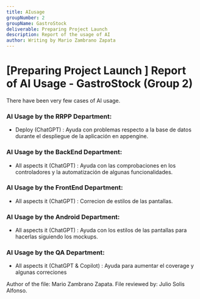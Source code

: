 ```yaml
---
title: AIusage
groupNumber: 2
groupName: GastroStock
deliverable: Preparing Project Launch 
description: Report of the usage of AI
author: Writing by Mario Zambrano Zapata
---
```


# [Preparing Project Launch ] Report of AI Usage - GastroStock (Group 2)

There have been very few cases of AI usage.

### AI Usage by the RRPP Department:

 - Deploy (ChatGPT) : Ayuda con problemas respecto a la base de datos durante el despliegue de la aplicación en appengine.

### AI Usage by the BackEnd Department:

 - All aspects it (ChatGPT) : Ayuda con las comprobaciones en los controladores y la automatización de algunas funcionalidades.

### AI Usage by the FrontEnd Department:

 - All aspects it (ChatGPT) : Correcion de estilos de las pantallas.

### AI Usage by the Android Department:

 - All aspects it (ChatGPT) : Ayuda con los estilos de las pantallas para hacerlas siguiendo los mockups.

 ### AI Usage by the QA Department:

 - All aspects it (ChatGPT & Copilot) : Ayuda para aumentar el coverage y algunas correciones 




Author of the file: Mario Zambrano Zapata.
File reviewed by: Julio Solis Alfonso.